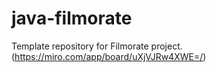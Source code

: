 # java-filmorate
Template repository for Filmorate project.  
(https://miro.com/app/board/uXjVJRw4XWE=/)